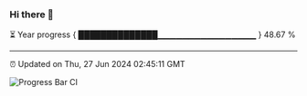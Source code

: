 ### Hi there 👋

⏳ Year progress { ██████████████▁▁▁▁▁▁▁▁▁▁▁▁▁▁▁▁ } 48.67 %

---

⏰ Updated on Thu, 27 Jun 2024 02:45:11 GMT

![Progress Bar CI](https://github.com/IshwaranRudhara/GIT-ACTION/workflows/Progress%20Bar%20CI/badge.svg)
